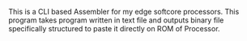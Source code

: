 This is a CLI based Assembler for my edge softcore processors.
This program takes program written in text file and outputs binary file specifically structured to paste it directly on ROM of Processor.
